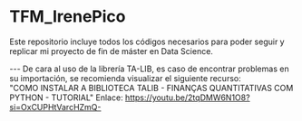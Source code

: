# TFM_IrenePico
Este repositorio incluye todos los códigos necesarios para poder seguir y replicar mi proyecto de fin de máster en Data Science. 

--- De cara al uso de la librería TA-LIB, es caso de encontrar problemas en su importación, se recomienda visualizar el siguiente recurso: <br>
"COMO INSTALAR A BIBLIOTECA TALIB - FINANÇAS QUANTITATIVAS COM PYTHON - TUTORIAL"
Enlace: https://youtu.be/2tqDMW6N1O8?si=OxCUPHtVarcHZmQ-
